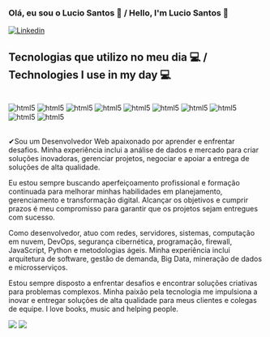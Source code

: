 
### Olá, eu sou o Lucio Santos 🤚 / Hello, I'm  Lucio Santos 🤚

[![Linkedin](https://img.shields.io/badge/LinkedIn-0077B5?style=for-the-badge&logo=linkedin&logoColor=white)](https://www.linkedin.com/in/lucio-henrique-567999207/)




## Tecnologias que utilizo no meu dia 💻 / Technologies I use in my day 💻

<div style="display: inline_block"><br/>
<img align="center" alt="html5" src="https://img.shields.io/badge/HTML5-E34F26?style=for-the-badge&logo=html5&logoColor=white" >
<img align="center" alt="html5" src="https://img.shields.io/badge/CSS3-1572B6?style=for-the-badge&logo=css3&logoColor=white">
<img align="center" alt="html5" src="https://img.shields.io/badge/JavaScript-323330?style=for-the-badge&logo=javascript&logoColor=F7DF1E" >
<img align="center" alt="html5" src="https://img.shields.io/badge/Node.js-43853D?style=for-the-badge&logo=node.js&logoColor=white" >
<img align="center" alt="html5" src="https://img.shields.io/badge/React-20232A?style=for-the-badge&logo=react&logoColor=61DAFB" >
<img align="center" alt="html5" src="https://img.shields.io/badge/PHP-777BB4?style=for-the-badge&logo=php&logoColor=white" >
<img align="center" alt="html5" src="https://img.shields.io/badge/Python-14354C?style=for-the-badge&logo=python&logoColor=white" >
<img align="center" alt="html5" src="https://img.shields.io/badge/Django-092E20?style=for-the-badge&logo=django&logoColor=white" >
<img align="center" alt="html5" src="https://img.shields.io/badge/MySQL-00000F?style=for-the-badge&logo=mysql&logoColor=white" >
<img align="center" alt="html5" src="https://img.shields.io/badge/Oracle-F80000?style=for-the-badge&logo=Oracle&logoColor=white" >  
  
</div><br/>

✔Sou um Desenvolvedor Web apaixonado por aprender e enfrentar desafios. Minha experiência inclui a análise de dados e mercado para criar soluções inovadoras, gerenciar projetos, negociar e apoiar a entrega de soluções de alta qualidade.

Eu estou sempre buscando aperfeiçoamento profissional e formação continuada para melhorar minhas habilidades em planejamento, gerenciamento e transformação digital. Alcançar os objetivos e cumprir prazos é meu compromisso para garantir que os projetos sejam entregues com sucesso.

Como desenvolvedor, atuo com redes, servidores, sistemas, computação em nuvem, DevOps, segurança cibernética, programação, firewall, JavaScript, Python e metodologias ágeis. Minha experiência inclui arquitetura de software, gestão de demanda, Big Data, mineração de dados e microsserviços.

Estou sempre disposto a enfrentar desafios e encontrar soluções criativas para problemas complexos. Minha paixão pela tecnologia me impulsiona a inovar e entregar soluções de alta qualidade para meus clientes e colegas de equipe.
I love books, music and helping people.
<br/>

  <img heigth = "150em" src="![Anurag's GitHub stats](https://github-readme-stats.vercel.app/api?username=LucioHSantos&theme=tokyonight&show_icons=true)">
  <img heigth = "150em" src="[Anurag's GitHub stats](https://github-readme-stats.vercel.app/api/top-langs/?username=LucioHSantos&layout=compact)">


